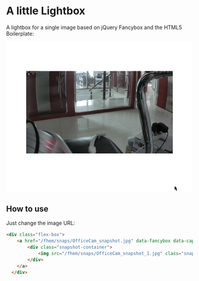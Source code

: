 # A little Lightbox

A lightbox for a single image based on jQuery Fancybox and the HTML5 Boilerplate:


![Image Lightbox](./image-lightbox.gif)



## How to use

Just change the image URL:


```html
<div class="flex-box">
    <a href="/fhem/snaps/OfficeCam_snapshot.jpg" data-fancybox data-caption="Latest OfficeCam Snapshot /refreshed every Minute">
        <div class="snapshot-container">
            <img src="/fhem/snaps/OfficeCam_snapshot_1.jpg" class="snapshot"/>
        </div>
    </a>
  </div>
```